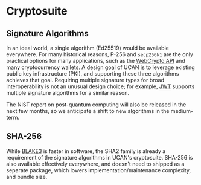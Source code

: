 # Cryptosuite

## Signature Algorithms

In an ideal world, a single algorithm (Ed25519) would be available everywhere. For many historical reasons, P-256 and `secp256k1` are the only practical options for many applications, such as the [WebCrypto API] and many cryptocurrency wallets. A design goal of UCAN is to leverage existing public key infrastructure (PKI), and supporting these three algorithms achieves that goal. Requiring multiple signature types for broad interoperability is not an unusual design choice; for example, [JWT] supports multiple signature algorithms for a similar reason.

The NIST report on post-quantum computing will also be released in the next few months, so we anticipate a shift to new algorithms in the medium-term.

## SHA-256

While [BLAKE3] is faster in software, the SHA2 family is already a requirement of the signature algorithms in UCAN's cryptosuite. SHA-256 is also available effectively everywhere, and doesn't need to shipped as a separate package, which lowers implementation/maintenance complexity, and bundle size.

<!-- External Links -->

[BLAKE3]: https://github.com/BLAKE3-team/BLAKE3
[JWT]: https://www.rfc-editor.org/rfc/rfc7519
[WebCrypto API]: https://developer.mozilla.org/en-US/docs/Web/API/Web_Crypto_API
